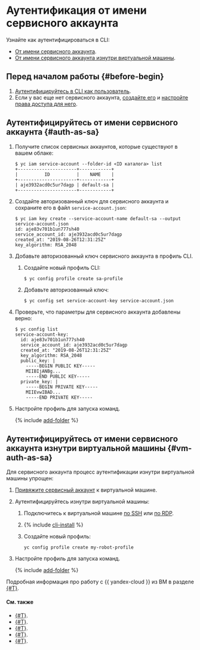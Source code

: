 # Аутентификация от имени сервисного аккаунта

Узнайте как аутентифицироваться в CLI:
- [От имени сервисного аккаунта](#auth-as-sa).
- [От имени сервисного аккаунта изнутри виртуальной машины](#vm-auth-as-sa).

## Перед началом работы {#before-begin}

1. [Аутентифицируйтесь в CLI как пользователь](user.md).
1. Если у вас еще нет сервисного аккаунта, [создайте его](../../../iam/operations/sa/create.md) и [настройте права доступа для него](../../../iam/operations/sa/assign-role-for-sa.md).

## Аутентифицируйтесь от имени сервисного аккаунта {#auth-as-sa}

1. Получите список сервисных аккаунтов, которые существуют в вашем облаке:

    ```
    $ yc iam service-account --folder-id <ID каталога> list
    +----------------------+------------+
    |          ID          |    NAME    |
    +----------------------+------------+
    | aje3932acd0c5ur7dagp | default-sa |
    +----------------------+------------+
    ```
1. Создайте авторизованный ключ для сервисного аккаунта и сохраните его в файл `service-account.json`:

    ```
    $ yc iam key create --service-account-name default-sa --output service-account.json
    id: aje83v701b1un777sh40
    service_account_id: aje3932acd0c5ur7dagp
    created_at: "2019-08-26T12:31:25Z"
    key_algorithm: RSA_2048
    ```
1. Добавьте авторизованный ключ сервисного аккаунта в профиль CLI.

    1. Создайте новый профиль CLI:

        ```
        $ yc config profile create sa-profile
        ```
    1. Добавьте авторизованный ключ:

        ```
        $ yc config set service-account-key service-account.json
        ```
1. Проверьте, что параметры для сервисного аккаунта добавлены верно:

    ```
    $ yc config list
    service-account-key:
      id: aje83v701b1un777sh40
      service_account_id: aje3932acd0c5ur7dagp
      created_at: "2019-08-26T12:31:25Z"
      key_algorithm: RSA_2048
      public_key: |
        -----BEGIN PUBLIC KEY-----
        MIIBIjANBg...
        -----END PUBLIC KEY-----
      private_key: |
        -----BEGIN PRIVATE KEY-----
        MIIEvwIBAD...
        -----END PRIVATE KEY-----
    ```
1. Настройте профиль для запуска команд.

    {% include [add-folder](../../../_includes/cli-add-folder.md) %}


## Аутентифицируйтесь от имени сервисного аккаунта изнутри виртуальной машины {#vm-auth-as-sa}

Для сервисного аккаунта процесс аутентификации изнутри виртуальной машины упрощен:
1. [Привяжите сервисный аккаунт](../../../compute/operations/vm-connect/auth-inside-vm.md#link-sa-with-instance) к виртуальной машине.
1. Аутентифицируйтесь изнутри виртуальной машины:
    1. Подключитесь к виртуальной машине [по SSH](../../../compute/operations/vm-connect/ssh.md) или [по RDP](../../../compute/operations/vm-connect/rdp.md).
    1. {% include [cli-install](../../../_includes/cli-install.md) %}
    1. Создайте новый профиль:

        ```
        yc config profile create my-robot-profile
        ```
1. Настройте профиль для запуска команд.

    {% include [add-folder](../../../_includes/cli-add-folder.md) %}


Подробная информация про работу с {{ yandex-cloud }} из ВМ в разделе [{#T}](../../../compute/operations/vm-connect/auth-inside-vm.md).

#### См. также

- [{#T}](../../concepts/index.md#manage-properties).
- [{#T}](../profile/profile-create.md).
- [{#T}](../profile/profile-activate.md).
- [{#T}](../profile/manage-properties.md).
- [{#T}](../../../compute/operations/vm-connect/auth-inside-vm.md).

